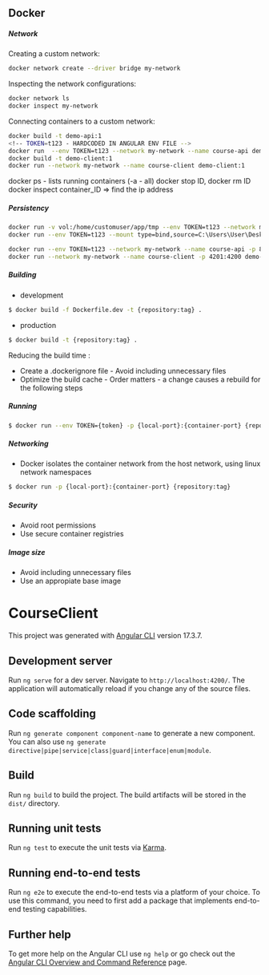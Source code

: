 ## Docker
##### Network
Creating a custom network:
```bash
docker network create --driver bridge my-network
```
Inspecting the network configurations:
```bash
docker network ls
docker inspect my-network
```
Connecting containers to a custom network:
```bash
docker build -t demo-api:1
<!-- TOKEN=t123 - HARDCODED IN ANGULAR ENV FILE -->
docker run  --env TOKEN=t123 --network my-network --name course-api demo-api:1 - domain name = course-api
docker build -t demo-client:1
docker run --network my-network --name course-client demo-client:1
```

docker ps - lists running containers  (-a - all)
docker stop  ID, docker rm ID
docker inspect container_ID => find the ip address
##### Persistency
```bash
docker run -v vol:/home/customuser/app/tmp --env TOKEN=t123 --network my-network --name course-api -p 8088:8080 demo-api:1
docker run --env TOKEN=t123 --mount type=bind,source=C:\Users\User\Desktop\workspace\docker-client-server\course-api\tmp\courses.json,target=/home/customuser/app/tmp/courses.json -p 8088:8080 demo-api:1 
```

```bash
docker run --env TOKEN=t123 --network my-network --name course-api -p 8088:8080 demo-api:1
docker run --network my-network --name course-client -p 4201:4200 demo-client:1
```
##### Building
- development
```bash
$ docker build -f Dockerfile.dev -t {repository:tag} .
```
- production
```bash
$ docker build -t {repository:tag} .
```

Reducing the build time :
- Create a .dockerignore file - Avoid including unnecessary files
- Optimize the build cache - Order matters - a change causes a rebuild for the following steps

##### Running 

```bash
$ docker run --env TOKEN={token} -p {local-port}:{container-port} {repository:tag}
```

##### Networking
 - Docker isolates the container network from the host network, using linux network namespaces
```bash
$ docker run -p {local-port}:{container-port} {repository:tag}
```

##### Security 
- Avoid root permissions
- Use secure container registries

##### Image size
- Avoid including unnecessary files
- Use an appropiate base image


# CourseClient

This project was generated with [Angular CLI](https://github.com/angular/angular-cli) version 17.3.7.

## Development server

Run `ng serve` for a dev server. Navigate to `http://localhost:4200/`. The application will automatically reload if you change any of the source files.

## Code scaffolding

Run `ng generate component component-name` to generate a new component. You can also use `ng generate directive|pipe|service|class|guard|interface|enum|module`.

## Build

Run `ng build` to build the project. The build artifacts will be stored in the `dist/` directory.

## Running unit tests

Run `ng test` to execute the unit tests via [Karma](https://karma-runner.github.io).

## Running end-to-end tests

Run `ng e2e` to execute the end-to-end tests via a platform of your choice. To use this command, you need to first add a package that implements end-to-end testing capabilities.

## Further help

To get more help on the Angular CLI use `ng help` or go check out the [Angular CLI Overview and Command Reference](https://angular.io/cli) page.
